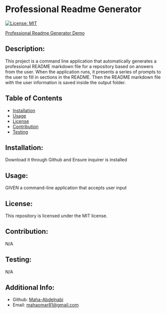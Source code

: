 # Professional Readme Generator

[![License: MIT](https://img.shields.io/badge/License-MIT-yellow.svg)](https://opensource.org/licenses/MIT)

[Professional Readme Generator Demo](https://drive.google.com/file/d/11VqO49cIuyV0iUJdsIMdQ3Kpc_KDYPer/view)

 ## Description:
  This project is a command line application that automatically generates a professional README markdown file for a repository based on answers from the user. When the application runs, it presents a series of prompts to the user to fill in sections in the README. Then the README markdown file with the user information is saved inside the output folder.


 ## Table of Contents 
  
  - [Installation](#installation)
  - [Usage](#usage)
  - [License](#licensing)
  - [Contribution](#contribution)
  - [Testing](#testing)


  ## Installation:
  Download it through Github and Ensure inquirer is installed

  ## Usage:
  GIVEN a command-line application that accepts user input

  ## License:
   This repository is licensed under the MIT license.

  ## Contribution:
  N/A

  ## Testing:
  N/A

## Additional Info:
  - Github: [Maha-Abdelnabi](https://github.com/Maha-Abdelnabi)
  - Email: mahaomar81@gmail.com 